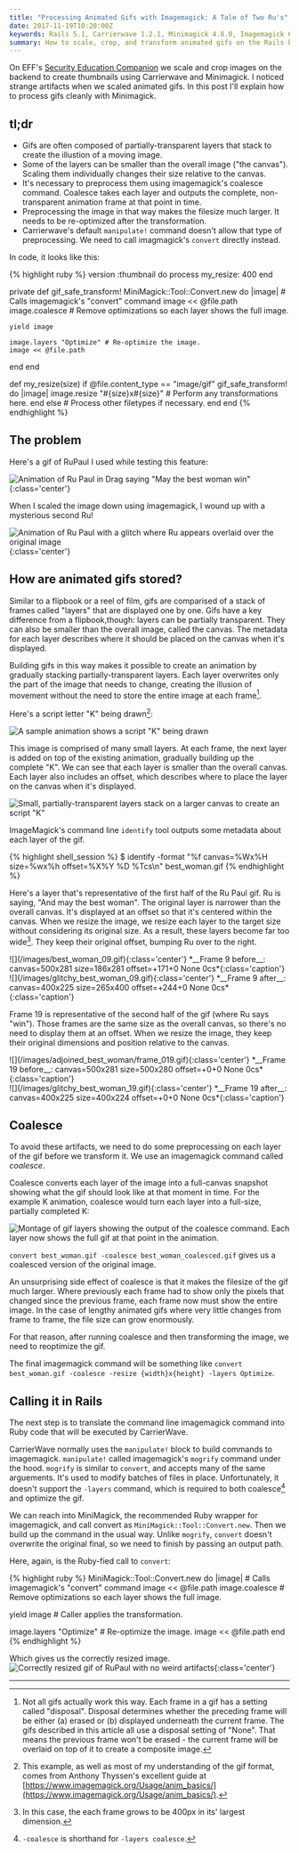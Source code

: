 ```yaml
---
title: "Processing Animated Gifs with Imagemagick: A Tale of Two Ru's"
date: 2017-11-19T10:20:00Z
keywords: Rails 5.1, Carrierwave 1.2.1, Minimagick 4.8.0, Imagemagick 6.8.9-9
summary: How to scale, crop, and transform animated gifs on the Rails backend without artifacts
---
```


On EFF's [Security Education Companion](https://sec.eff.org) we scale and crop images on the backend to create thumbnails using Carrierwave and Minimagick. I noticed strange artifacts when we scaled animated gifs. In this post I'll explain how to process gifs cleanly with Minimagick. 

## tl;dr

* Gifs are often composed of partially-transparent layers that stack to create the illustion of a moving image.
* Some of the layers can be smaller than the overall image ("the canvas"). Scaling them individually changes their size relative to the canvas.
* It's necessary to preprocess them using imagemagick's coalesce command. Coalesce takes each layer and outputs the complete, non-transparent animation frame at that point in time.
* Preprocessing the image in that way makes the filesize much larger. It needs to be re-optimized after the transformation.
* Carrierwave's default `manipulate!` command doesn't allow that type of preprocessing. We need to call imagmagick's `convert` directly instead.

In code, it looks like this:

{% highlight ruby %}
version :thumbnail do
  process my_resize: 400
end

private
def gif_safe_transform!
  MiniMagick::Tool::Convert.new do |image| # Calls imagemagick's "convert" command
    image << @file.path
    image.coalesce # Remove optimizations so each layer shows the full image.

    yield image

    image.layers "Optimize" # Re-optimize the image.
    image << @file.path
  end
end

def my_resize(size)
  if @file.content_type == "image/gif"
    gif_safe_transform! do |image|
      image.resize "#{size}x#{size}" # Perform any transformations here.
    end
  else
    # Process other filetypes if necessary.
  end
end
{% endhighlight %}

## The problem

Here's a gif of RuPaul I used while testing this feature:

![Animation of Ru Paul in Drag saying "May the best woman win"](/images/best_woman.gif){:class='center'}

When I scaled the image down using imagemagick, I wound up with a mysterious second Ru!

![Animation of Ru Paul with a glitch where Ru appears overlaid over the original image](/images/glitchy_best_woman.gif){:class='center'}

## How are animated gifs stored?

Similar to a flipbook or a reel of film, gifs are comparised of a stack of frames called "layers" that are displayed one by one. Gifs have a key difference from a flipbook,though: layers can be partially transparent. They can also be smaller than the overall image, called the canvas. The metadata for each layer describes where it should be placed on the canvas when it's displayed.

Building gifs in this way makes it possible to create an animation by gradually stacking partially-transparent layers. Each layer overwrites only the part of the image that needs to change, creating the illusion of movement without the need to store the entire image at each frame[^1].

Here's a script letter "K" being drawn[^2]:

![A sample animation shows a script "K" being drawn](/images/script_k.gif)

This image is comprised of many small layers. At each frame, the next layer is added on top of the existing animation, gradually building up the complete "K".  We can see that each layer is smaller than the overall canvas. Each layer also includes an offset, which describes where to place the layer on the canvas when it's displayed.

![Small, partially-transparent layers stack on a larger canvas to create an script "K"](/images/script_k_frames.gif)

ImageMagick's command line `identify` tool outputs some metadata about each layer of the gif.

{% highlight shell_session %}
$ identify -format "%f canvas=%Wx%H size=%wx%h offset=%X%Y %D %Tcs\n" best_woman.gif
{% endhighlight %}

Here's a layer that's representative of the first half of the Ru Paul gif. Ru is saying, "And may the best woman". The original layer is narrower than the overall canvas. It's displayed at an offset so that it's centered within the canvas. When we resize the image, we resize each layer to the target size without considering its original size. As a result, these layers become far too wide[^3]. They keep their original offset, bumping Ru over to the right.

<div class="flex-column-wrapper">
<div class="left-col" markdown="1">
![](/images/best_woman_09.gif){:class='center'}
*__Frame 9 before__: canvas=500x281 size=186x281 offset=+171+0 None 0cs*{:class='caption'}
</div>

<div class="right-col" markdown="1">
![](/images/glitchy_best_woman_09.gif){:class='center'}
*__Frame 9 after__: canvas=400x225 size=265x400 offset=+244+0 None 0cs*{:class='caption'}
</div>
</div>

Frame 19 is representative of the second half of the gif (where Ru says "win"). Those frames are the same size as the overall canvas, so there's no need to display them at an offset. When we resize the image, they keep their original dimensions and position relative to the canvas.

<div class="flex-column-wrapper">
<div class="left-col" markdown="1">
![](/images/adjoined_best_woman/frame_019.gif){:class='center'}
*__Frame 19 before__: canvas=500x281 size=500x280 offset=+0+0 None 0cs*{:class='caption'}
</div>

<div class="right-col" markdown="1">
![](/images/glitchy_best_woman_19.gif){:class='center'}
*__Frame 19 after__: canvas=400x225 size=400x224 offset=+0+0 None 0cs*{:class='caption'}
</div>
</div>

## Coalesce

To avoid these artifacts, we need to do some preprocessing on each layer of the gif before we transform it. We use an imagemagick command called *coalesce*.

Coalesce converts each layer of the image into a full-canvas snapshot showing what the gif should look like at that moment in time. For the example K animation, coalesce would turn each layer into a full-size, partially completed K:

![Montage of gif layers showing the output of the coalesce command. Each layer now shows the full gif at that point in the animation.](/images/coalesce_k_montage.gif)

`convert best_woman.gif -coalesce best_woman_coalesced.gif` gives us a coalesced version of the original image.

An unsurprising side effect of coalesce is that it makes the filesize of the gif much larger. Where previously each frame had to show only the pixels that changed since the previous frame, each frame now must show the entire image. In the case of lengthy animated gifs where very little changes from frame to frame, the file size can grow enormously.

For that reason, after running coalesce and then transforming the image, we need to reoptimize the gif.

The final imagemagick command will be something like `convert best_woman.gif -coalesce -resize {width}x{height} -layers Optimize`.

## Calling it in Rails

The next step is to translate the command line imagemagick command into Ruby code that will be executed by CarrierWave.

CarrierWave normally uses the `manipulate!` block to build commands to imagemagick. `manipulate!` called imagemagick's `mogrify` command under the hood. `mogrify` is similar to `convert`, and accepts many of the same arguements. It's used to modify batches of files in place. Unfortunately, it doesn't support the `-layers` command, which is required to both coalesce[^4] and optimize the gif.

We can reach into MiniMagick, the recommended Ruby wrapper for imagemagick, and call convert as `MiniMagick::Tool::Convert.new`. Then we build up the command in the usual way. Unlike `mogrify`, `convert` doesn't overwrite the original final, so we need to finish by passing an output path.

Here, again, is the Ruby-fied call to `convert`:

{% highlight ruby %}
MiniMagick::Tool::Convert.new do |image| # Calls imagemagick's "convert" command
  image << @file.path
  image.coalesce # Remove optimizations so each layer shows the full image.

  yield image # Caller applies the transformation.

  image.layers "Optimize" # Re-optimize the image.
  image << @file.path
end
{% endhighlight %}

Which gives us the correctly resized image.
![Correctly resized gif of RuPaul with no weird artifacts](/images/scaled_best_woman.gif){:class='center'}

<hr/>

[^1]: Not all gifs actually work this way. Each frame in a gif has a setting called "disposal". Disposal determines whether the preceding frame will be either (a) erased or (b) displayed underneath the current frame. The gifs described in this article all use a disposal setting of "None". That means the previous frame won't be erased - the current frame will be overlaid on top of it to create a composite image.

[^2]: This example, as well as most of my understanding of the gif format, comes from Anthony Thyssen's excellent guide at [https://www.imagemagick.org/Usage/anim_basics/](https://www.imagemagick.org/Usage/anim_basics/).

[^3]: In this case, the each frame grows to be 400px in its' largest dimension.

[^4]: `-coalesce` is shorthand for `-layers coalesce`.

